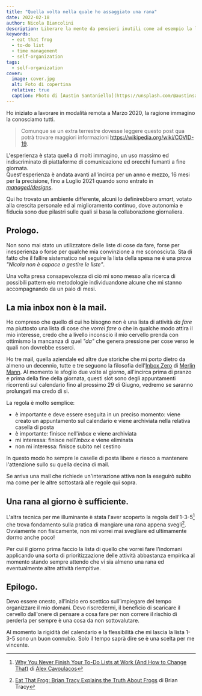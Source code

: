 ```yaml
---
title: "Quella volta nella quale ho assaggiato una rana"
date: 2022-02-18
author: Nicola Biancolini
description: Liberare la mente da pensieri inutili come ad esempio la lista di cose da fare si è rivelata una per me un'ottima cosa. Trovare la giusta via per ottenerlo non e' stato tuttavia cosi semplice.
keywords: 
  - eat that frog
  - to-do list
  - time management
  - self-organization
tags:
  - self-organization
cover:
  image: cover.jpg
  alt: Foto di copertina
  relative: true
  caption: Photo di [Austin Santaniello](https://unsplash.com/@austinsantaniello?utm_source=unsplash&utm_medium=referral&utm_content=creditCopyText) su [Unsplash](https://unsplash.com/s/photos/eat-frog?utm_source=unsplash&utm_medium=referral&utm_content=creditCopyText)
---
```


Ho iniziato a lavorare in modalità remota a Marzo 2020, la ragione immagino la conosciamo tutti.

> Comunque se un extra terrestre dovesse leggere questo post qua potrà trovare maggiori informazioni https://wikipedia.org/wiki/COVID-19.

L'esperienza è stata quella di molti immagino, un uso massimo ed indiscriminato di piattaforme di comunicazione ed orecchi fumanti a fine giornata.  
Quest'esperienza è andata avanti all'incirca per un anno e mezzo, 16 mesi per la precisione, fino a Luglio 2021 quando sono entrato in [*managed/designs*](https://www.manageddesigns.it/).

<!-- 
  Todo.
  Replate {working-in-md} with link to ../working-in-md post, when available.
-->
<!-- {working-in-md} -->
Qui ho trovato un ambiente differente, alcuni lo definirebbero *smart*, votato alla crescita personale ed al miglioramento continuo, dove autonomia e fiducia sono due pilastri sulle quali si basa la collaborazione giornaliera.
<!-- {working-in-md} --> 

## Prologo.

Non sono mai stato un utilizzatore delle liste di cose da fare, forse per inesperienza o forse per qualche mia convinzione a me sconosciuta. Sta di fatto che il fallire sistematico nel seguire la lista della spesa ne è una prova *"Nicola non è capace a gestire le liste"*.

Una volta presa consapevolezza di ciò mi sono messo alla ricerca di possibili pattern e/o metodologie individuandone alcune che mi stanno accompagnando da un paio di mesi.

## La mia inbox non è la mail.

Ho compreso che quello di cui ho bisogno non è una lista di attività *da fare* ma piuttosto una lista di cose che *vorrei fare* o che in qualche modo attira il mio interesse, credo che a livello inconscio il mio cervello prenda con ottimismo la mancanza di quel *"da"* che genera pressione per cose verso le quali non dovrebbe esserci.

Ho tre mail, quella aziendale ed altre due storiche che mi porto dietro da almeno un decennio, tutte e tre seguono la filosofia dell'[Inbox Zero](https://www.43folders.com/izero "Indice degli articoli inerenti la tecnica Inbox Zero") di [Merlin Mann](http://www.merlinmann.com/ "Sito personale di Merlin Mann"). Al momento le sfoglio due volte al giorno, all'incirca prima di pranzo e prima della fine della giornata, questi slot sono degli appuntamenti ricorrenti sul calendario fino al prossimo 29 di Giugno, vedremo se saranno prolungati ma credo di si.

La regola è molto semplice:

  - è importante e deve essere eseguita in un preciso momento: viene creato un appuntamento sul calendario e viene archiviata nella relativa casella di posta
  - è importante: finisce nell'*inbox* e viene archiviata
  - mi interessa: finisce nell'*inbox* e viene eliminata
  - non mi interessa: finisce subito nel cestino

In questo modo ho sempre le caselle di posta libere e riesco a mantenere l'attenzione sullo su quella decina di mail.

Se arriva una mail che richiede un'interazione attiva non la eseguirò subito ma come per le altre sottostarà alle regole qui sopra.

## Una rana al giorno è sufficiente.

L'altra tecnica per me illuminante è stata l'aver scoperto la regola dell'1-3-5[^1] che trova fondamento sulla pratica di mangiare una rana appena svegli[^2]. Ovviamente non fisicamente, non mi vorrei mai svegliare ed ultimamente dormo anche poco!

[^1]: [Why You Never Finish Your To-Do Lists at Work (And How to Change That)](https://www.themuse.com/advice/why-you-never-finish-your-todo-lists-at-work-and-how-to-change-that) di [Alex Cavoulacos](https://www.themuse.com/author/alex-cavoulacos)

[^2]: [Eat That Frog: Brian Tracy Explains the Truth About Frogs](https://www.briantracy.com/blog/time-management/the-truth-about-frogs) di Brian Tracy

Per cui il giorno prima faccio la lista di quello che vorrei fare l'indomani applicando una sorta di prioritizzazione delle attività abbastanza empirica al momento stando sempre attendo che vi sia almeno una rana ed eventualmente altre attività riempitive.

## Epilogo.

Devo essere onesto, all’inizio ero scettico sull’impiegare del tempo organizzare il mio domani. Devo riscredermi, il beneficio di scaricare il cervello dall'onere di pensare a cosa fare per non correre il rischio di perderla per sempre è una cosa da non sottovalutare.

Al momento la rigidità del calendario e la flessibilità che mi lascia la lista 1-3-5 sono un buon connubio. Solo il tempo saprà dire se è una scelta per me vincente.
